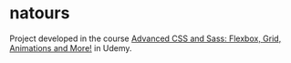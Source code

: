 # natours

Project developed in the course [Advanced CSS and Sass: Flexbox, Grid, Animations and More!](https://www.udemy.com/course/advanced-css-and-sass/) in Udemy.
